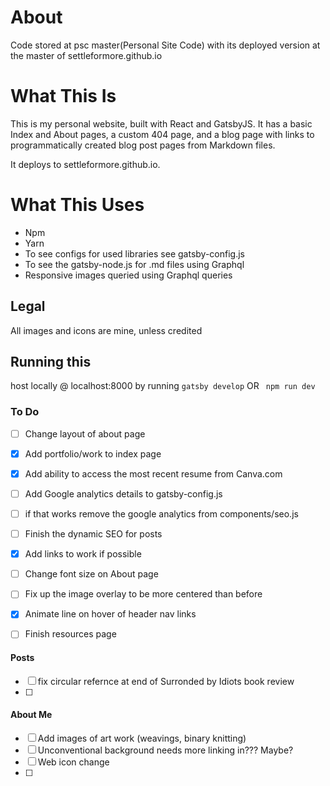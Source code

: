 # About

Code stored at psc master(Personal Site Code) with its deployed version at the master of settleformore.github.io

# What This Is

This is my personal website, built with React and GatsbyJS. It has a basic Index and About pages, a custom 404 page, and a blog page with links to programmatically created blog post pages from Markdown files.

It deploys to settleformore.github.io.

# What This Uses

- Npm
- Yarn
- To see configs for used libraries see gatsby-config.js
- To see the gatsby-node.js for .md files using Graphql
- Responsive images queried using Graphql queries

## Legal
All images and icons are mine, unless credited

## Running this
host locally @ localhost:8000 by running 
```gatsby develop```
OR 
``` npm run dev```

### To Do
- [ ] Change layout of about page
- [x] Add portfolio/work to index page
- [x] Add ability to access the most recent resume from Canva.com
- [ ] Add Google analytics details to gatsby-config.js
- [ ] if that works remove the google analytics from components/seo.js
- [ ] Finish the dynamic SEO for posts
- [x] Add links to work if possible
- [ ] Change font size on About page
- [ ] Fix up the image overlay to be more centered than before
- [x] Animate line on hover of header nav links 
- [ ] Finish resources page


#### Posts
- [ ] fix circular refernce at end of Surronded by Idiots book review
- [ ] 

#### About Me
- [ ] Add images of art work (weavings, binary knitting)
- [ ] Unconventional background needs more linking in??? Maybe?
- [ ] Web icon change
- [ ] 